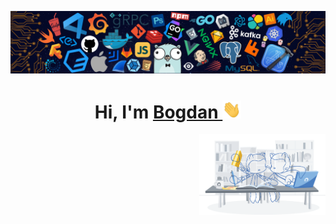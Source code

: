 ![](https://raw.githubusercontent.com/bog2an/bog2an/main/header.png)

<h1 align="center" >Hi, I'm <a href="https://github.com/bog2an" target="_blank"> Bogdan </a>
  <img src="https://github.com/ABSphreak/ABSphreak/blob/master/gifs/Hi.gif" width="30px">
</h1>
<img width="40%" align="right" src="https://github.com/bog2an/bog2an/blob/main/workbench.svg">
